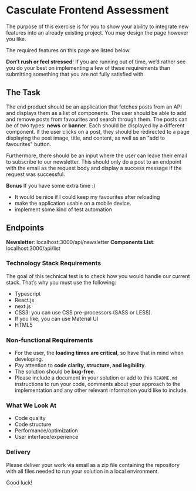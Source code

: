# Casculate Frontend Assessment

The purpose of this exercise is for you to show your ability to integrate new features into an already existing project. You may design the page however you like.

The required features on this page are listed below.

**Don’t rush or feel stressed**! If you are running out of time, we’d rather see you do your best on implementing a few of these requirements than submitting something that you are not fully satisfied with.

## The Task

The end product should be an application that fetches posts from an API and displays them as a list of components. The user should be able to add and remove posts from favourites and search through them. The posts can be of two types: **news** or **banner**. Each should be displayed by a different component. If the user clicks on a post, they should be redirected to a page displaying the post image, title, and content, as well as an "add to favourites" button. 

Furthermore, there should be an input where the user can leave their email to subscribe to our newsletter. This should only do a post to an endpoint with the email as the request body and display a success message if the request was successful.

**Bonus**
If you have some extra time :)
* It would be nice if I could keep my favourites after reloading 
* make the application usable on a mobile device. 
* implement some kind of test automation

## Endpoints
**Newsletter**: localhost:3000/api/newsletter
**Components List**: localhost:3000/api/list

### Technology Stack Requirements

The goal of this technical test is to check how you would handle our current stack. That’s why you must use the following:

- Typescript
- React.js
- next.js
- CSS3: you can use CSS pre-processors (SASS or LESS).
- If you like, you can use Material UI
- HTML5

### Non-functional Requirements

- For the user, the **loading times are critical**, so have that in mind when developing.
- Pay attention to **code clarity, structure, and legibility**.
- The solution should be **bug-free**.
- Please include a document in your solution or add to this `README.md` instructions to run your code, comments about your approach to the implementation and any other relevant information you’d like to include.

### What We Look At

- Code quality
- Code structure
- Performance/optimization
- User interface/experience

### Delivery

Please deliver your work via email as a zip file containing the repository with all files needed to run your solution in a local environment.

Good luck!
